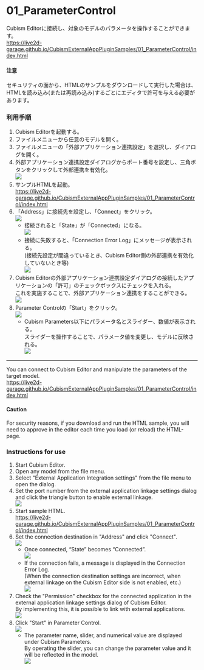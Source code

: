 # 01_ParameterControl
Cubism Editorに接続し、対象のモデルのパラメータを操作することができます。  
https://live2d-garage.github.io/CubismExternalAppPluginSamples/01_ParameterControl/index.html  
  
#### 注意  
セキュリティの面から、HTMLのサンプルをダウンロードして実行した場合は、HTMLを読み込み(または再読み込み)するごとにエディタで許可を与える必要があります。  
  
### 利用手順  
1. Cubism Editorを起動する。  
2. ファイルメニューから任意のモデルを開く。  
3. ファイルメニューの「外部アプリケーション連携設定」を選択し、ダイアログを開く。  
4. 外部アプリケーション連携設定ダイアログからポート番号を設定し、三角ボタンをクリックして外部連携を有効化。  
![](images/image001.png)  
5. サンプルHTMLを起動。  
https://live2d-garage.github.io/CubismExternalAppPluginSamples/01_ParameterControl/index.html  
6. 「Address」に接続先を設定し、「Connect」をクリック。  
![](images/image002.png)  
   - 接続されると「State」が「Connected」になる。  
![](images/image003.png)  
   - 接続に失敗すると、「Connection Error Log」にメッセージが表示される。  
(接続先設定が間違っているとき、Cubism Editor側の外部連携を有効化していないとき等)  
![](images/image004.png)  
7. Cubism Editorの外部アプリケーション連携設定ダイアログの接続したアプリケーションの「許可」のチェックボックスにチェックを入れる。  
これを実施することで、外部アプリケーション連携をすることができる。  
![](images/image005.png)  
8. Parameter Controlの「Start」をクリック。  
![](images/image006.png)  
   - Cubism Parameters以下にパラメータ名とスライダー、数値が表示される。  
スライダーを操作することで、パラメータ値を変更し、モデルに反映される。  
![](images/image007.png)  
  
***
You can connect to Cubism Editor and manipulate the parameters of the target model.  
https://live2d-garage.github.io/CubismExternalAppPluginSamples/01_ParameterControl/index.html  
  
#### Caution  
For security reasons, if you download and run the HTML sample, you will need to approve in the editor each time you load (or reload) the HTML-page.  
  
### Instructions for use  
1. Start Cubism Editor.  
2. Open any model from the file menu.  
3. Select "External Application Integration settings" from the file menu to open the dialog.  
4. Set the port number from the external application linkage settings dialog and click the triangle button to enable external linkage.  
![](images/image001.png)  
5. Start sample HTML.  
https://live2d-garage.github.io/CubismExternalAppPluginSamples/01_ParameterControl/index.html  
6. Set the connection destination in "Address" and click "Connect".  
![](images/image002.png)  
   - Once connected, “State” becomes “Connected”.  
![](images/image003.png)  
   - If the connection fails, a message is displayed in the Connection Error Log.  
(When the connection destination settings are incorrect, when external linkage on the Cubism Editor side is not enabled, etc.)  
![](images/image004.png)  
7. Check the "Permission" checkbox for the connected application in the external application linkage settings dialog of Cubism Editor.  
By implementing this, it is possible to link with external applications.  
![](images/image005.png)  
8. Click "Start" in Parameter Control.  
![](images/image006.png)  
   - The parameter name, slider, and numerical value are displayed under Cubism Parameters.  
By operating the slider, you can change the parameter value and it will be reflected in the model.  
![](images/image007.png)  
